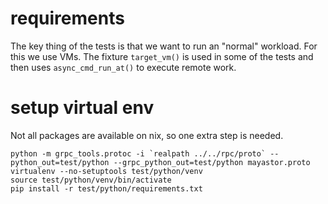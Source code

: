 # requirements

The key thing of the tests is that we want to run an "normal" workload. For this
we use VMs. The fixture `target_vm()` is used in some of the tests and then uses
`async_cmd_run_at()` to execute remote work.


# setup virtual env

Not all packages are available on nix, so one extra step is needed.

```shell
python -m grpc_tools.protoc -i `realpath ../../rpc/proto` --python_out=test/python --grpc_python_out=test/python mayastor.proto
virtualenv --no-setuptools test/python/venv
source test/python/venv/bin/activate
pip install -r test/python/requirements.txt
```

